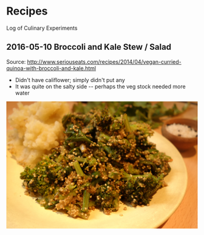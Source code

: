 # Recipes
Log of Culinary Experiments

## 2016-05-10 Broccoli and Kale Stew / Salad

Source:
http://www.seriouseats.com/recipes/2014/04/vegan-curried-quinoa-with-broccoli-and-kale.html

- Didn't have califlower; simply didn't put any
- It was quite on the salty side -- perhaps the veg stock needed more water

![Broccoli and Kale Salad][image_1]

[image_1]:images/20160510_N_quinoa-brocolli-kale-salad-1.jpg
